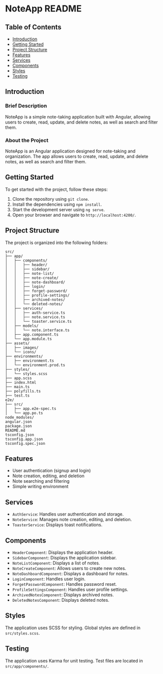 
# NoteApp README

## Table of Contents

- [Introduction](#introduction)
- [Getting Started](#getting-started)
- [Project Structure](#project-structure)
- [Features](#features)
- [Services](#services)
- [Components](#components)
- [Styles](#styles)
- [Testing](#testing)

## Introduction

### Brief Description

NoteApp is a simple note-taking application built with Angular, allowing users to create, read, update, and delete notes, as well as search and filter them.

### About the Project

NoteApp is an Angular application designed for note-taking and organization. The app allows users to create, read, update, and delete notes, as well as search and filter them.

## Getting Started

To get started with the project, follow these steps:

1. Clone the repository using `git clone`.
2. Install the dependencies using `npm install`.
3. Start the development server using `ng serve`.
4. Open your browser and navigate to `http://localhost:4200/`.

## Project Structure

The project is organized into the following folders:

```
src/
├── app/
│   ├── components/
│   │   ├── header/
│   │   ├── sidebar/
│   │   ├── note-list/
│   │   ├── note-create/
│   │   ├── note-dashboard/
│   │   ├── login/
│   │   ├── forget-password/
│   │   ├── profile-settings/
│   │   ├── archived-notes/
│   │   └── deleted-notes/
│   ├── services/
│   │   ├── auth-service.ts
│   │   ├── note.service.ts
│   │   └── toaster.service.ts
│   ├── models/
│   │   └── note.interface.ts
│   ├── app.component.ts
│   └── app.module.ts
├── assets/
│   ├── images/
│   └── icons/
├── environments/
│   ├── environment.ts
│   └── environment.prod.ts
├── styles/
│   └── styles.scss
├── app.scss
├── index.html
├── main.ts
├── polyfills.ts
├── test.ts
e2e/
├── src/
│   ├── app.e2e-spec.ts
│   └── app.po.ts
node_modules/
angular.json
package.json
README.md
tsconfig.json
tsconfig.app.json
tsconfig.spec.json
```

## Features

- User authentication (signup and login)
- Note creation, editing, and deletion
- Note searching and filtering
- Simple writing environment

## Services

- `AuthService`: Handles user authentication and storage.
- `NoteService`: Manages note creation, editing, and deletion.
- `ToasterService`: Displays toast notifications.

## Components

- `HeaderComponent`: Displays the application header.
- `SidebarComponent`: Displays the application sidebar.
- `NoteListComponent`: Displays a list of notes.
- `NoteCreateComponent`: Allows users to create new notes.
- `NoteDashboardComponent`: Displays a dashboard for notes.
- `LoginComponent`: Handles user login.
- `ForgetPasswordComponent`: Handles password reset.
- `ProfileSettingsComponent`: Handles user profile settings.
- `ArchivedNotesComponent`: Displays archived notes.
- `DeletedNotesComponent`: Displays deleted notes.


## Styles

The application uses SCSS for styling. Global styles are defined in `src/styles.scss`.

## Testing

The application uses Karma for unit testing. Test files are located in `src/app/components/`.
